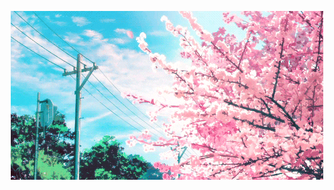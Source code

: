 <p align="center">
<img src="https://github.com/radoslavKiryazov/radoslavKiryazov/blob/main/profile1.gif">
</p>

<!--
**radoslavKiryazov/radoslavKiryazov** is a ✨ _special_ ✨ repository because its `README.md` (this file) appears on your GitHub profile.

Here are some ideas to get you started:

- 🔭 I’m currently working on ...
- 🌱 I’m currently learning ...
- 👯 I’m looking to collaborate on ...
- 🤔 I’m looking for help with ...
- 💬 Ask me about ...
- 📫 How to reach me: ...
- 😄 Pronouns: ...
- ⚡ Fun fact: ...
-->
